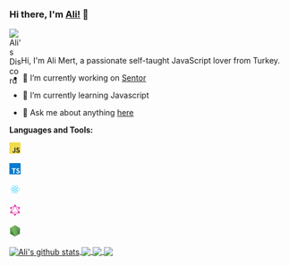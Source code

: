 ### Hi there, I'm [Ali!](https://ali881mc.github.io) 👋

<a href="https://discord.gg/user/417302173056237568">

  <img align="left" alt="Ali's Discord" width="21px" src="https://raw.githubusercontent.com/anuraghazra/anuraghazra/master/assets/discord-round.svg">

</a>

<br />

<br />

Hi, I'm Ali Mert, a passionate self-taught JavaScript lover from Turkey.

- 🔭 I’m currently working on [Sentor](https://github.com/ali881mc/sentor)

- 🌱 I’m currently learning Javascript

- 💬 Ask me about anything [here](https://github.com/ali881mc/ali881mc/issues)

**Languages and Tools:**  

<code><img height="20" src="https://raw.githubusercontent.com/github/explore/80688e429a7d4ef2fca1e82350fe8e3517d3494d/topics/javascript/javascript.png"></code>

<code><img height="20" src="https://raw.githubusercontent.com/github/explore/80688e429a7d4ef2fca1e82350fe8e3517d3494d/topics/typescript/typescript.png"></code>

<code><img height="20" src="https://raw.githubusercontent.com/github/explore/80688e429a7d4ef2fca1e82350fe8e3517d3494d/topics/react/react.png"></code>

<code><img height="20" src="https://raw.githubusercontent.com/github/explore/5c058a388828bb5fde0bcafd4bc867b5bb3f26f3/topics/graphql/graphql.png"></code>

<code><img height="20" src="https://raw.githubusercontent.com/github/explore/80688e429a7d4ef2fca1e82350fe8e3517d3494d/topics/nodejs/nodejs.png"></code>    

<!--- 

  if you have forked this to use on your profile, 

  Change the `github-readme-stats.anuraghazra1.vercel.app` to `github-readme-stats.vercel.app` 

--->

<!-- Change the `github-readme-stats.anuraghazra1.vercel.app` to `github-readme-stats.vercel.app`  -->

<a href="https://github.com/ali881mc/Latifa">

  <img align="center" src="https://github-readme-stats.vercel.app/api?username=ali881mc&show_icons=true&include_all_commits=true&theme=material-palenight" alt="Ali's github stats" />

</a>

<a href="https://github.com/ali881mc/github-readme-stats">

  <!-- Change the `github-readme-stats.anuraghazra1.vercel.app` to `github-readme-stats.vercel.app`  -->

  <img align="center" src="https://github-readme-stats.vercel.app/api/top-langs/?username=ali881mc&layout=compact&theme=material-palenight" />

</a>

<a href="https://github.com/ali881mc/github-readme-stats">

  <!-- Change the `github-readme-stats.anuraghazra1.vercel.app` to `github-readme-stats.vercel.app`  -->

  <img align="center" src="https://github-readme-stats.vercel.app/api/pin/?username=ali881mc&repo=sentor&theme=material-palenight" />

</a>    

<a href="https://github.com/ali881mc/ali881mc.github.io">

  <!-- Change the `github-readme-stats.anuraghazra1.vercel.app` to `github-readme-stats.vercel.app`  -->

  <img align="center" src="https://github-readme-stats.vercel.app/api/pin/?username=ali881mc&repo=triads-moderation&theme=material-palenight" />

</a>
